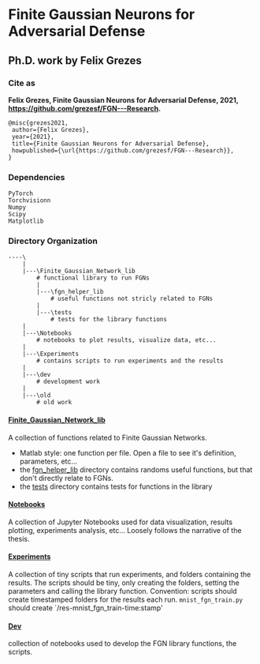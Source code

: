 # Finite Gaussian Neurons for Adversarial Defense

## Ph.D. work by Felix Grezes

### Cite as
**Felix Grezes, Finite Gaussian Neurons for Adversarial Defense, 2021, https://github.com/grezesf/FGN---Research.**

```
@misc{grezes2021,
 author={Felix Grezes},
 year={2021},
 title={Finite Gaussian Neurons for Adversarial Defense},
 howpublished={\url{https://github.com/grezesf/FGN---Research}},
}
```

### Dependencies 
```
PyTorch
Torchvisionn
Numpy
Scipy
Matplotlib
```

### Directory Organization

```
----\
    |
    |---\Finite_Gaussian_Network_lib
        # functional library to run FGNs
        |
        |---\fgn_helper_lib
            # useful functions not stricly related to FGNs
        |
        |---\tests
            # tests for the library functions
    |
    |---\Notebooks
        # notebooks to plot results, visualize data, etc...
    |
    |---\Experiments
        # contains scripts to run experiments and the results
    |
    |---\dev
        # development work
    |
    |---\old
        # old work
```

#### [Finite_Gaussian_Network_lib](./Finite_Gaussian_Network_lib)
A collection of functions related to Finite Gaussian Networks.
* Matlab style: one function per file. Open a file to see it's definition, parameters, etc...
* the [fgn_helper_lib](./Finite_Gaussian_Network_lib/fgn_helper_lib) directory contains randoms useful functions, but that don't directly relate to FGNs.
* the [tests](./Finite_Gaussian_Network_lib/tests) directory contains tests for functions in the library

#### [Notebooks](./Notebooks)
A collection of Jupyter Notebooks used for data visualization, results plotting, experiments analysis, etc...
Loosely follows the narrative of the thesis.

#### [Experiments](./Experiments)
A collection of tiny scripts that run experiments, and folders containing the results.
The scripts should be tiny, only creating the folders, setting the parameters and calling the library function.
Convention: scripts should create timestamped folders for the results each run.
`mnist_fgn_train.py` should create `/res-mnist_fgn_train-time:stamp'

#### [Dev](./dev)
collection of notebooks used to develop the FGN library functions, the scripts.
